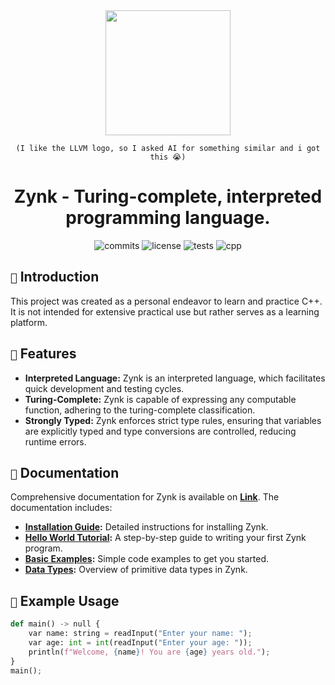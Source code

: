 <div align="center">
  
  <img src="https://github.com/xXenvy/Zynk/assets/111158232/2f92acf0-409e-4e6d-b80f-2379b01d31f7" width="200" height="200">
  
  `(I like the LLVM logo, so I asked AI for something similar and i got this 😭)`

  # Zynk - Turing-complete, interpreted programming language.

  ![commits](https://img.shields.io/github/commit-activity/w/xXenvy/Zynk?style=for-the-badge&color=%2315b328)
  ![license](https://img.shields.io/github/license/xXenvy/Zynk?style=for-the-badge&color=%2315b328)
  ![tests](https://img.shields.io/github/check-runs/xXenvy/Zynk/master?style=for-the-badge&label=Tests&color=%2315b328)
  ![cpp](https://img.shields.io/badge/C++%20version-17-blue.svg?style=for-the-badge&logo=c%2B%2B&color=%2315b328)
</div>
<!--- ![release](https://img.shields.io/github/v/release/xXenvy/Zynk?include_prereleases&style=for-the-badge&color=%2315b328) -->

## `📃` Introduction
This project was created as a personal endeavor to learn and practice C++. It is not intended for extensive practical use but rather serves as a learning platform.

## `🌟` Features
- **Interpreted Language:** Zynk is an interpreted language, which facilitates quick development and testing cycles.
- **Turing-Complete:** Zynk is capable of expressing any computable function, adhering to the turing-complete classification.
- **Strongly Typed:** Zynk enforces strict type rules, ensuring that variables are explicitly typed and type conversions are controlled, reducing runtime errors.

## `📖` Documentation

Comprehensive documentation for Zynk is available on [**Link**](https://xxenvy.github.io/Zynk/). The documentation includes:

- **[Installation Guide](https://xxenvy.github.io/Zynk/installation/):** Detailed instructions for installing Zynk.
- **[Hello World Tutorial](https://xxenvy.github.io/Zynk/examples/hello_world/):** A step-by-step guide to writing your first Zynk program.
- **[Basic Examples](https://xxenvy.github.io/Zynk/examples/basics/):** Simple code examples to get you started.
- **[Data Types](https://xxenvy.github.io/Zynk/data-types/):** Overview of primitive data types in Zynk.

## `🔧` Example Usage

```py
def main() -> null {
    var name: string = readInput("Enter your name: ");
    var age: int = int(readInput("Enter your age: "));
    println(f"Welcome, {name}! You are {age} years old.");
}
main();
```
